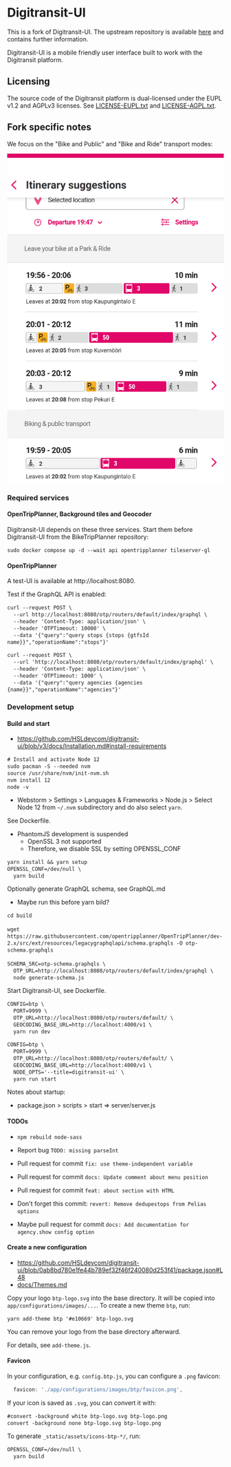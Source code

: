 # Digitransit-UI

This is a fork of Digitransit-UI. The upstream repository is available [here](https://github.com/hsldevcom/digitransit-ui/) and contains further information.

Digitransit-UI is a mobile friendly user interface built to work with the Digitransit platform.

## Licensing

The source code of the Digitransit platform is dual-licensed under the EUPL v1.2 and AGPLv3 licenses. See [LICENSE-EUPL.txt](LICENSE-EUPL.txt) and [LICENSE-AGPL.txt](LICENSE-AGPL.txt).

## Fork specific notes

We focus on the "Bike and Public" and "Bike and Ride" transport modes:

![bike-and-park_bike-and-public.png](BikeTripPlanner/bike-and-park_bike-and-public.png)

### Required services

#### OpenTripPlanner, Background tiles and Geocoder

Digitransit-UI depends on these three services. Start them before Digitransit-UI from the BikeTripPlanner repository:

```shell
sudo docker compose up -d --wait api opentripplanner tileserver-gl
```

#### OpenTripPlanner

A test-UI is available at http://localhost:8080.

Test if the GraphQL API is enabled:

```shell
curl --request POST \
  --url http://localhost:8080/otp/routers/default/index/graphql \
  --header 'Content-Type: application/json' \
  --header 'OTPTimeout: 10000' \
  --data '{"query":"query stops {stops {gtfsId name}}","operationName":"stops"}'
```

```shell
curl --request POST \
  --url 'http://localhost:8080/otp/routers/default/index/graphql' \
  --header 'Content-Type: application/json' \
  --header 'OTPTimeout: 1000' \
  --data '{"query":"query agencies {agencies {name}}","operationName":"agencies"}'
```

### Development setup

#### Build and start

* https://github.com/HSLdevcom/digitransit-ui/blob/v3/docs/Installation.md#install-requirements

```shell
# Install and activate Node 12
sudo pacman -S --needed nvm
source /usr/share/nvm/init-nvm.sh
nvm install 12
node -v
```

* Webstorm > Settings > Languages & Frameworks > Node.js > Select Node 12 from `~/.nvm` subdirectory and do also select `yarn`.

See Dockerfile.

* PhantomJS development is suspended
  * OpenSSL 3 not supported
  * Therefore, we disable SSL by setting OPENSSL_CONF

```shell
yarn install && yarn setup
OPENSSL_CONF=/dev/null \
  yarn build
```

Optionally generate GraphQL schema, see GraphQL.md

* Maybe run this before yarn bild?

```shell
cd build

wget https://raw.githubusercontent.com/opentripplanner/OpenTripPlanner/dev-2.x/src/ext/resources/legacygraphqlapi/schema.graphqls -O otp-schema.graphqls

SCHEMA_SRC=otp-schema.graphqls \
  OTP_URL=http://localhost:8080/otp/routers/default/index/graphql \
  node generate-schema.js
```

Start Digitransit-UI, see Dockerfile.

```shell
CONFIG=btp \
  PORT=9999 \
  OTP_URL=http://localhost:8080/otp/routers/default/ \
  GEOCODING_BASE_URL=http://localhost:4000/v1 \
  yarn run dev
```

```shell
CONFIG=btp \
  PORT=9999 \
  OTP_URL=http://localhost:8080/otp/routers/default/ \
  GEOCODING_BASE_URL=http://localhost:4000/v1 \
  NODE_OPTS='--title=digitransit-ui' \
  yarn run start
```

Notes about startup:
* package.json > scripts > start => server/server.js

#### TODOs

* `npm rebuild node-sass`

* Report bug `TODO: missing parseInt`
* Pull request for commit `fix: use theme-independent variable`
* Pull request for commit `docs: Update comment about menu position`
* Pull request for commit `feat: about section with HTML`
* Don't forget this commit: `revert: Remove dedupestops from Pelias options`
* Maybe pull request for commit `docs: Add documentation for agency.show config option`

#### Create a new configuration

* https://github.com/HSLdevcom/digitransit-ui/blob/0ab8bd780e1fe44b789ef32f46f240080d253f41/package.json#L48
* [docs/Themes.md](docs/Themes.md)

Copy your logo `btp-logo.svg` into the base directory. It will be copied into `app/configurations/images/...`. To create a new theme `btp`, run:

```shell
yarn add-theme btp '#e10669' btp-logo.svg
```

You can remove your logo from the base directory afterward.

For details, see `add-theme.js`.

#### Favicon

In your configuration, e.g. `config.btp.js`, you can configure a `.png` favicon:

```js
  favicon: './app/configurations/images/btp/favicon.png',
```

If your icon is saved as `.svg`, you can convert it with:

```shell
#convert -background white btp-logo.svg btp-logo.png
convert -background none btp-logo.svg btp-logo.png
```

To generate `_static/assets/icons-btp-*/`, run:

```shell
OPENSSL_CONF=/dev/null \
  yarn build
```

